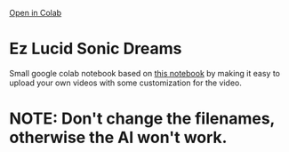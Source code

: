 [Open in Colab](https://colab.research.google.com/drive/1XFCHAkJ9fC4PxxTEaPe2MBUlgpRXt5Vi)

# Ez Lucid Sonic Dreams

Small google colab notebook based on [this notebook](https://colab.research.google.com/drive/1Y5i50xSFIuN3V4Md8TB30_GOAtts7RQD?usp=sharing#scrollTo=vGvz9tH_CXrf) by making it easy to upload your own videos with some customization for the video.

# NOTE: Don't change the filenames, otherwise the AI won't work.
